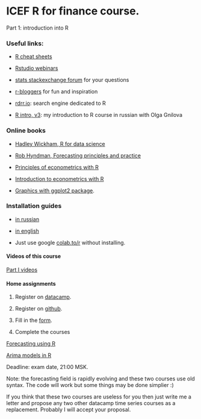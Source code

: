 # ICEF R for finance course. 

Part 1: introduction into R

### Useful links:

* [R cheat sheets](https://rstudio.com/resources/cheatsheets/)

* [Rstudio webinars](https://rstudio.com/resources/webinars/)

* [stats stackexchange forum](https://stats.stackexchange.com/) for your questions

* [r-bloggers](https://www.r-bloggers.com/) for fun and inspiration

* [rdrr.io](https://rdrr.io/): search engine dedicated to R

* [R intro, v3](https://bdemeshev.github.io/r_intro_3/): my introduction to R course in russian with Olga Gnilova

### Online books

* [Hadley Wickham, R for data science](https://r4ds.had.co.nz/)

* [Rob Hyndman, Forecasting principles and practice](https://otexts.com/fpp3/)

* [Principles of econometrics with R](https://bookdown.org/ccolonescu/RPoE4/intro.html)

* [Introduction to econometrics with R](https://www.econometrics-with-r.org/)

* [Graphics with ggplot2 package](https://ggplot2.tidyverse.org/).

### Installation guides

* [in russian](https://bdemeshev.github.io/installation/r/R_installation.html)

* [in english](https://bdemeshev.github.io/installation/r/R_installation_eng.html)

* Just use google [colab.to/r](http://colab.to/r) without installing.

#### Videos of this course

[Part I videos](https://www.youtube.com/playlist?list=PLGpdGKp2JUvxqgt1huHjDQizf6fZzsCq5)

#### Home assignments

1. Register on [datacamp](https://www.datacamp.com/).

2. Register on [github](https://github.com/).

3. Fill in the [form](https://www.youtube.com/playlist?list=PLGpdGKp2JUvxqgt1huHjDQizf6fZzsCq5). 

4. Complete the courses 

[Forecasting using R](https://www.datacamp.com/courses/forecasting-using-r)

[Arima models in R](https://learn.datacamp.com/courses/arima-models-in-r)

Deadline: exam date, 21:00 MSK.

Note: the forecasting field is rapidly evolving and these two courses use old syntax. 
The code will work but some things may be done simplier :)

If you think that these two courses are useless for you then just write me a letter and propose any two other datacamp time series courses as a replacement.
Probably I will accept your proposal.


